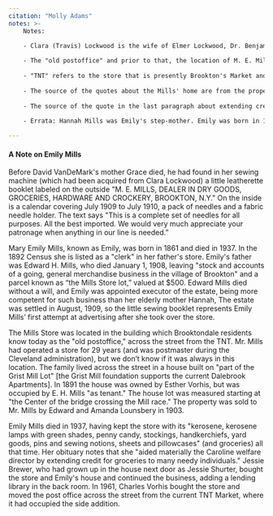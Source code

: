 ```yaml
---
citation: "Molly Adams"
notes: >- 
    Notes:
    
    - Clara (Travis) Lockwood is the wife of Elmer Lockwood, Dr. Benjamin Lockwood's son.

    - The "old postoffice" and prior to that, the location of M. E. Mills, is present-day 484 Brooktondale Road.
  
    - "TNT" refers to the store that is presently Brookton's Market and was owned by the Mulks' in early 1900's.  
    
    - The source of the quotes about the Mills' home are from the property deeds of the time. 
    
    - The source of the quote in the last paragraph about extending credit is taken from E. D. Shurter's tribute in the Ithaca Journal.
    
    - Errata: Hannah Mills was Emily's step-mother. Emily was born in 1858.

---
```

#### A Note on Emily Mills

Before David VanDeMark's mother Grace died, he had found in her sewing
machine (which had been acquired from Clara Lockwood) a little leatherette booklet
labeled on the outside "M. E. MILLS, DEALER IN DRY GOODS, GROCERIES, HARDWARE
AND CROCKERY, BROOKTON, N.Y." On the inside is a calendar covering July 1909 to
July 1910, a pack of needles and a fabric needle holder. The text says "This is a
complete set of needles for all purposes. All the best imported. We would very much
appreciate your patronage when anything in our line is needed.”

Mary Emily Mills, known as Emily, was born in 1861 and died in 1937. In the
1892 Census she is listed as a "clerk" in her father's store. Emily's father was Edward
H. Mills, who died January 1, 1908, leaving "stock and accounts of a going, general
merchandise business in the village of Brookton" and a parcel known as “the Mills
Store lot,” valued at $500. Edward Mills died without a will, and Emily was appointed
executor of the estate, being more competent for such business than her elderly
mother Hannah, The estate was settled in August, 1909, so the little sewing booklet
represents Emily Mills’ first attempt at advertising after she took over the store.

The Mills Store was located in the building which Brooktondale residents know
today as the "old postoffice," across the street from the TNT. Mr. Mills had operated a
store for 29 years (and was postmaster during the Cleveland administration), but we
don’t know if it was always in this location. The family lived across the street in a
house built on "part of the Grist Mill Lot" [the Grist Mill foundation supports the
current Dalebrook Apartments]. In 1891 the house was owned by Esther Vorhis, but
was occupied by E. H. Mills "as tenant." The house lot was measured starting at "the
Center of the bridge crossing the Mill race." The property was sold to Mr. Mills by
Edward and Amanda Lounsbery in 1903.

Emily Mills died in 1937, having kept the store with its "kerosene, kerosene
lamps with green shades, penny candy, stockings, handkerchiefs, yard goods, pins
and sewing notions, sheets and pillowcases" (and groceries) all that time. Her
obituary notes that she "aided materially the Caroline welfare director by extending
credit for groceries to many needy individuals." Jessie Brewer, who had grown up in
the house next door as Jessie Shurter, bought the store and Emily's house and 
continued the business, adding a lending library in the back room. In 1961, Charles
Vorhis bought the store and moved the post office across the street from the current
TNT Market, where it had occupied the side addition.
